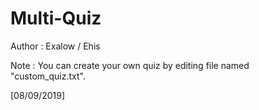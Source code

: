 # Multi-Quiz

Author : Exalow / Ehis

Note : You can create your own quiz by editing file named "custom_quiz.txt".

[08/09/2019]
